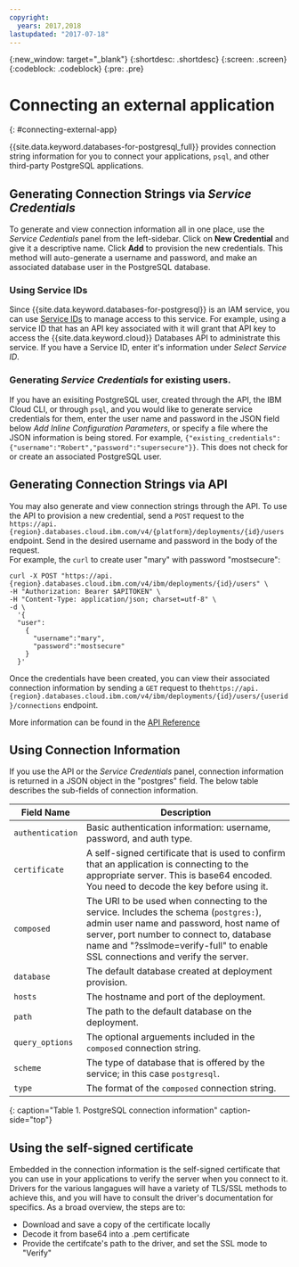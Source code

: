 ```yaml
---
copyright:
  years: 2017,2018
lastupdated: "2017-07-18"
---
```


{:new_window: target="_blank"}
{:shortdesc: .shortdesc}
{:screen: .screen}
{:codeblock: .codeblock}
{:pre: .pre}

# Connecting an external application
{: #connecting-external-app}

{{site.data.keyword.databases-for-postgresql_full}} provides connection string information for you to connect your applications, `psql`, and other third-party PostgreSQL applications. 

## Generating Connection Strings via _Service Credentials_

To generate and view connection information all in one place, use the _Service Cedentials_ panel from the left-sidebar. Click on **New Credential** and give it a descriptive name. Click **Add** to provision the new credentials. This method will auto-generate a username and password, and make an associated database user in the PostgreSQL database.

### Using Service IDs

Since {{site.data.keyword.databases-for-postgresql}} is an IAM service, you can use [Service IDs](https://console.{DomainName}/docs/iam/serviceid.html#serviceids) to manage access to this service. For example, using a service ID that has an API key associated with it will grant that API key to access the {{site.data.keyword.cloud}} Databases API to administrate this service. If you have a Service ID, enter it's information under _Select Service ID_. 

### Generating _Service Credentials_ for existing users.

If you have an exisiting PostgreSQL user, created through the API, the IBM Cloud CLI, or through `psql`, and you would like to generate service credentials for them, enter the user name and password in the JSON field below _Add Inline Configuration Parameters_, or specify a file where the JSON information is being stored. For example, `{"existing_credentials":{"username":"Robert","password":"supersecure"}}`. This does not check for or create an associated PostgreSQL user.

## Generating Connection Strings via API

You may also generate and view connection strings through the API. To use the API to provision a new credential, send a `POST` request to the `https://api.{region}.databases.cloud.ibm.com/v4/{platform}/deployments/{id}/users` endpoint. Send in the desired username and password in the body of the request.  
For example, the `curl` to create user "mary" with password "mostsecure":
```
curl -X POST "https://api.{region}.databases.cloud.ibm.com/v4/ibm/deployments/{id}/users" \
-H "Authorization: Bearer $APITOKEN" \
-H "Content-Type: application/json; charset=utf-8" \
-d \
  '{
  "user": 
    {
      "username":"mary",
      "password":"mostsecure"
    }
  }'
```
Once the credentials have been created, you can view their associated connection information by sending a `GET` request to the`https://api.{region}.databases.cloud.ibm.com/v4/ibm/deployments/{id}/users/{userid}/connections` endpoint. 

More information can be found in the [API Reference](https://pages.github.ibm.com/compose/apidocs/apiv4doc-static.html#operation/createDatabaseUser)

## Using Connection Information

If you use the API or the _Service Credentials_ panel, connection information is returned in a JSON object in the "postgres" field. The below table describes the sub-fields of connection information.

Field Name|Description
----------|-----------
`authentication`|Basic authentication information: username, password, and auth type.
`certificate`|A self-signed certificate that is used to confirm that an application is connecting to the appropriate server. This is base64 encoded. You need to decode the key before using it.
`composed`|The URI to be used when connecting to the service. Includes the schema (`postgres:`), admin user name and password, host name of server, port number to connect to, database name and "?sslmode=verify-full" to enable SSL connections and verify the server.
`database`|The default database created at deployment provision.
`hosts`|The hostname and port of the deployment.
`path`|The path to the default database on the deployment.
`query_options`|The optional arguements included in the `composed` connection string.
`scheme`|The type of database that is offered by the service; in this case `postgresql`.
`type`|The format of the `composed` connection string.
{: caption="Table 1. PostgreSQL connection information" caption-side="top"}

## Using the self-signed certificate

Embedded in the connection information is the self-signed certificate that you can use in your applications to verify the server when you connect to it. Drivers for the various langagues will have a variety of TLS/SSL methods to achieve this, and you will have to consult the driver's documentation for specifics. As a broad overview, the steps are to:
- Download and save a copy of the certificate locally
- Decode it from base64 into a .pem certificate
- Provide the certifcate's path to the driver, and set the SSL mode to "Verify"


 
